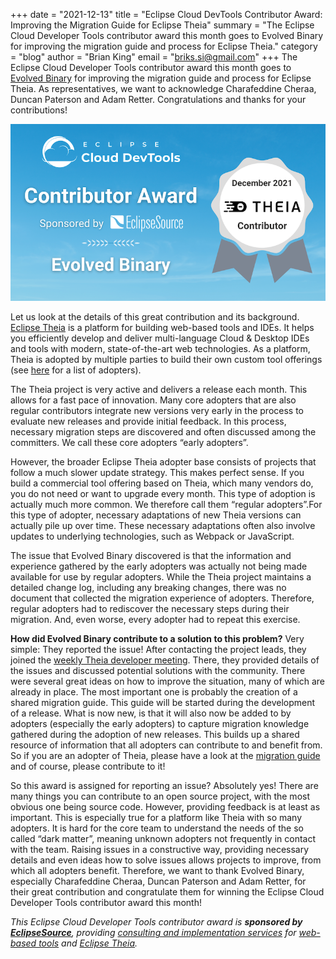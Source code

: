 +++
date = "2021-12-13"
title = "Eclipse Cloud DevTools Contributor Award: Improving the Migration Guide for Eclipse Theia"
summary = "The Eclipse Cloud Developer Tools contributor award this month goes to Evolved Binary for improving the migration guide and process for Eclipse Theia."
category = "blog"
author = "Brian King"
email = "briks.si@gmail.com"
+++
The Eclipse Cloud Developer Tools contributor award this month goes to [Evolved Binary](https://www.evolvedbinary.com/) for improving the migration guide and process for Eclipse Theia. As representatives, we want to acknowledge Charafeddine Cheraa, Duncan Paterson and Adam Retter. Congratulations and thanks for your contributions!

![Contributor Award to Evolved Binary](images/tcotm202112.png)

Let us look at the details of this great contribution and its background. [Eclipse Theia](https://theia-ide.org/) is a platform for building web-based tools and IDEs. It helps you efficiently develop and deliver multi-language Cloud & Desktop IDEs and tools with modern, state-of-the-art web technologies. As a platform, Theia is adopted by multiple parties to build their own custom tool offerings (see [here](https://theia-ide.org/) for a list of adopters).

The Theia project is very active and delivers a release each month. This allows for a fast pace of innovation. Many core adopters that are also regular contributors integrate new versions very early in the process to evaluate new releases and provide initial feedback. In this process, necessary migration steps are discovered and often discussed among the committers. We call these core adopters “early adopters”.

However, the broader Eclipse Theia adopter base consists of projects that follow a much slower update strategy. This makes perfect sense. If you build a commercial tool offering based on Theia, which many vendors do, you do not need or want to upgrade every month. This type of adoption is actually much more common. We therefore call them “regular adopters”.For this type of adopter, necessary adaptations of new Theia versions can actually pile up over time. These necessary adaptations often also involve updates to underlying technologies, such as Webpack or JavaScript. 

The issue that Evolved Binary discovered is that the information and experience gathered by the early adopters was actually not being made available for use by regular adopters. While the Theia project maintains a detailed change log, including any breaking changes, there was no document that collected the migration experience of adopters. Therefore, regular adopters had to rediscover the necessary steps during their migration. And, even worse, every adopter had to repeat this exercise.

**How did Evolved Binary contribute to a solution to this problem?**
Very simple: They reported the issue! After contacting the project leads, they joined the [weekly Theia developer meeting](https://github.com/eclipse-theia/theia/wiki/Dev-Meetings). There, they provided details of the issues and discussed potential solutions with the community. There were several great ideas on how to improve the situation, many of which are already in place. The most important one is probably the creation of a shared migration guide. This guide will be started during the development of a release. What is now new, is that it will also now be added to by adopters (especially the early adopters) to capture migration knowledge gathered during the adoption of new releases. This builds up a shared resource of information that all adopters can contribute to and benefit from. So if you are an adopter of Theia, please have a look at the [migration guide](https://github.com/eclipse-theia/theia/blob/master/doc/Migration.md) and of course, please contribute to it!

So this award is assigned for reporting an issue? Absolutely yes! There are many things you can contribute to an open source project, with the most obvious one being source code. However, providing feedback is at least as important. This is especially true for a platform like Theia with so many adopters. It is hard for the core team to understand the needs of the so called “dark matter”, meaning unknown adopters not frequently in contact with the team. Raising issues in a constructive way, providing necessary details and even ideas how to solve issues allows projects to improve, from which all adopters benefit. Therefore, we want to thank Evolved Binary, especially Charafeddine Cheraa, Duncan Paterson and Adam Retter, for their great contribution and congratulate them for winning the Eclipse Cloud Developer Tools contributor award this month!

*This Eclipse Cloud Developer Tools contributor award is **sponsored by [EclipseSource](https://eclipsesource.com/)**, providing [consulting and implementation services](https://eclipsesource.com/services/tools/) for [web-based tools](https://eclipsesource.com/web-and-cloud-based-tools/) and [Eclipse Theia](https://eclipsesource.com/technology/eclipse-theia/).*
